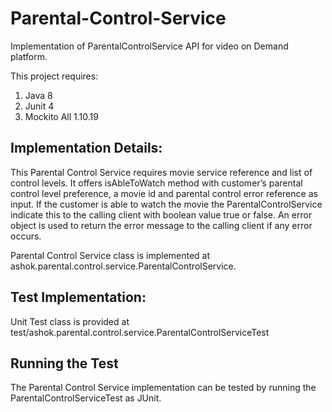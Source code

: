 # Parental-Control-Service

Implementation of ParentalControlService API for video on Demand platform.

This project requires:
1. Java 8
2. Junit 4
3. Mockito All 1.10.19

## Implementation Details:
This Parental Control Service requires movie service reference and list of control levels. It offers isAbleToWatch method with customer’s parental control level preference, a movie id and parental control error reference as input. If the customer is able to watch the movie the ParentalControlService indicate this to the calling client with boolean value true or false.
An error object is used to return the error message to the calling client if any error occurs.

Parental Control Service class is implemented at ashok.parental.control.service.ParentalControlService.

## Test Implementation:
Unit Test class is provided at test/ashok.parental.control.service.ParentalControlServiceTest

## Running the Test
The Parental Control Service implementation can be tested by running the ParentalControlServiceTest as JUnit.






